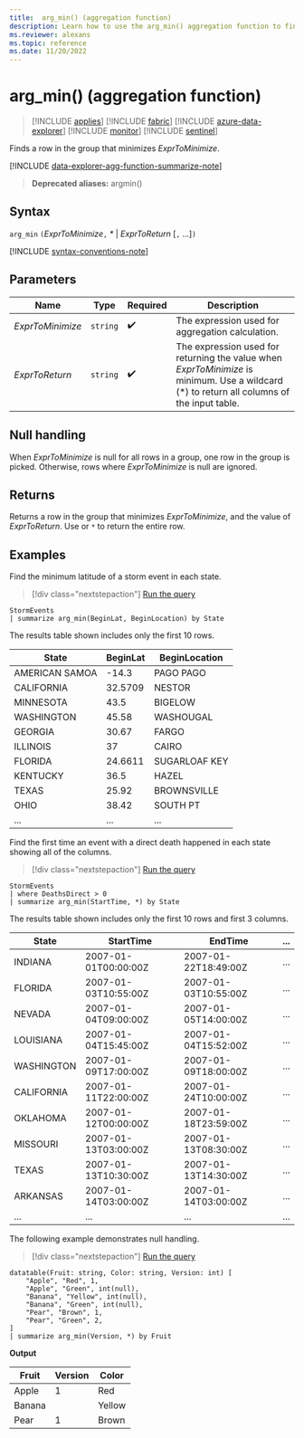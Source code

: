 ```yaml
---
title:  arg_min() (aggregation function)
description: Learn how to use the arg_min() aggregation function to find a row in a group that minimizes the input expression.
ms.reviewer: alexans
ms.topic: reference
ms.date: 11/20/2022
---
```

# arg_min() (aggregation function)

> [!INCLUDE [applies](../includes/applies-to-version/applies.md)] [!INCLUDE [fabric](../includes/applies-to-version/fabric.md)] [!INCLUDE [azure-data-explorer](../includes/applies-to-version/azure-data-explorer.md)] [!INCLUDE [monitor](../includes/applies-to-version/monitor.md)] [!INCLUDE [sentinel](../includes/applies-to-version/sentinel.md)]

Finds a row in the group that minimizes *ExprToMinimize*.

[!INCLUDE [data-explorer-agg-function-summarize-note](../includes/agg-function-summarize-note.md)]

> **Deprecated aliases:** argmin()

## Syntax

`arg_min` `(`*ExprToMinimize*`,` *\** | *ExprToReturn*  [`,` ...]`)`

[!INCLUDE [syntax-conventions-note](../includes/syntax-conventions-note.md)]

## Parameters

| Name | Type | Required | Description |
|--|--|--|--|
| *ExprToMinimize*| `string` |  :heavy_check_mark: | The expression used for aggregation calculation. |
| *ExprToReturn* | `string` |  :heavy_check_mark: | The expression used for returning the value when *ExprToMinimize* is minimum. Use a wildcard (*) to return all columns of the input table. |
  
## Null handling

When *ExprToMinimize* is null for all rows in a group, one row in the group is picked. Otherwise, rows where *ExprToMinimize* is null are ignored.

## Returns

Returns a row in the group that minimizes *ExprToMinimize*, and the value of *ExprToReturn*. Use or `*` to return the entire row.

## Examples

Find the minimum latitude of a storm event in each state.

> [!div class="nextstepaction"]
> <a href="https://dataexplorer.azure.com/clusters/help/databases/Samples?query=H4sIAAAAAAAAAwsuyS/KdS1LzSspVuDlqlEoLs3NTSzKrEpVSCxKj8/NzNNwSk3PzPNJLNFRgLDykxNLMvPzNBWSKhWCSxJLUgG8tM4mQwAAAA==" target="_blank">Run the query</a>

```kusto
StormEvents 
| summarize arg_min(BeginLat, BeginLocation) by State
```

The results table shown includes only the first 10 rows.

| State          | BeginLat | BeginLocation |
| -------------- | -------- | ------------- |
| AMERICAN SAMOA | -14.3    | PAGO PAGO     |
| CALIFORNIA     | 32.5709  | NESTOR        |
| MINNESOTA      | 43.5     | BIGELOW       |
| WASHINGTON     | 45.58    | WASHOUGAL     |
| GEORGIA        | 30.67    | FARGO         |
| ILLINOIS       | 37       | CAIRO         |
| FLORIDA        | 24.6611  | SUGARLOAF KEY |
| KENTUCKY       | 36.5     | HAZEL         |
| TEXAS          | 25.92    | BROWNSVILLE   |
| OHIO           | 38.42    | SOUTH PT      |
| ... | ... | ... |

Find the first time an event with a direct death happened in each state showing all of the columns.

> [!div class="nextstepaction"]
> <a href="https://dataexplorer.azure.com/clusters/help/databases/Samples?query=H4sIAAAAAAAAAwsuyS/KdS1LzSsp5uWqUSjPSC1KVXBJTSzJKHbJLEpNLlGwUzAAyRSX5uYmFmVWpSokFqXH52bmaQSXJBaVhGTmpuooaGkqJFUqAAVKUgHnoTY6UQAAAA==" target="_blank">Run the query</a>

```kusto
StormEvents
| where DeathsDirect > 0
| summarize arg_min(StartTime, *) by State
```

The results table shown includes only the first 10 rows and first 3 columns.

| State      | StartTime            | EndTime              | ... |
| ---------- | -------------------- | -------------------- | --- |
| INDIANA    | 2007-01-01T00:00:00Z | 2007-01-22T18:49:00Z | ... |
| FLORIDA    | 2007-01-03T10:55:00Z | 2007-01-03T10:55:00Z | ... |
| NEVADA     | 2007-01-04T09:00:00Z | 2007-01-05T14:00:00Z | ... |
| LOUISIANA  | 2007-01-04T15:45:00Z | 2007-01-04T15:52:00Z | ... |
| WASHINGTON | 2007-01-09T17:00:00Z | 2007-01-09T18:00:00Z | ... |
| CALIFORNIA | 2007-01-11T22:00:00Z | 2007-01-24T10:00:00Z | ... |
| OKLAHOMA   | 2007-01-12T00:00:00Z | 2007-01-18T23:59:00Z | ... |
| MISSOURI   | 2007-01-13T03:00:00Z | 2007-01-13T08:30:00Z | ... |
| TEXAS      | 2007-01-13T10:30:00Z | 2007-01-13T14:30:00Z | ... |
| ARKANSAS   | 2007-01-14T03:00:00Z | 2007-01-14T03:00:00Z | ... |
| ... | ... | ... | ... |

The following example demonstrates null handling.

> [!div class="nextstepaction"]
> <a href="https://dataexplorer.azure.com/clusters/help/databases/Samples?query=H4sIAAAAAAAAA31QPQvCQAzdC/0PoVMrt+jYzQp2FQdBRORKQzlIcyW9UhR/vKlYFEHzhny9F5LUNigqwnQrgws59EEcNwY2nry80wNK7zzn4DhkcIojUEvWXUeYGEj2WKtbmu96KYisgapSHoiymVFYVkyUIxL58T/n55gdWpkIhfiRPzeYG7NypY1zHN2hH9rWirshWGkureP0dZqBRQbVFZ5/eADFBqWOFwEAAA==" target="_blank">Run the query</a>

```kusto
datatable(Fruit: string, Color: string, Version: int) [
    "Apple", "Red", 1,
    "Apple", "Green", int(null),
    "Banana", "Yellow", int(null),
    "Banana", "Green", int(null),
    "Pear", "Brown", 1,
    "Pear", "Green", 2,
]
| summarize arg_min(Version, *) by Fruit
```

**Output**

| Fruit | Version | Color |
|--|--|--|
| Apple | 1 | Red |
| Banana |  | Yellow |
| Pear | 1 | Brown |
